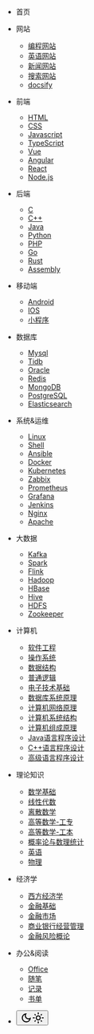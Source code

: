 <!-- markdownlint-disable no-empty-links -->
<!-- markdownlint-disable-next-line first-line-heading -->
<!-- - s
- Menu <span>(Text)</span>
  - [Alfa](#)
  - [Bravo](#)
  - [Charlie](#)
- [Link](http://google.com)
- [Menu (Link)](http://google.com)
  - [![alt text](https://icongr.am/simple/facebook.svg?colored&size=16)Facebook](http://facebook.com)
  - [![alt](https://icongr.am/simple/github.svg?colored&size=16)Github](http://github.com)
  - [![alt](https://icongr.am/simple/instagram.svg?colored&size=16)Instagram](http://instagram.com)
  - [![alt](https://icongr.am/simple/linkedin.svg?colored&size=16)Linkedin](http://linkedin.com)
  - [![alt](https://icongr.am/simple/pinterest.svg?colored&size=16)Pinterest](http://pinterest.com)
  - [![alt](https://icongr.am/simple/tumblr.svg?colored&size=16)Tumblr](http://tumblr.com)
  - [![alt](https://icongr.am/simple/twitter.svg?colored&size=16)Twitter](http://twitter.com)
  - [![alt](https://icongr.am/simple/youtube.svg?colored&size=16)YouTube](http://youtube.com)
- Menu <span>(Text)</span>
  - [Alfa](#)
  - [Bravo](#)
  - [Charlie](#)
  - [Delta](#)
  - [Echo](#)
  - [Foxtrot](#)
  - [Golf](#)
  - [Hotel](#)
  - [India](#)
  - [Juliett](#)
  - [Kilo](#)
  - [Lima](#)
  - [Mike](#)
  - [November](#)
  - [Oscar](#)
  - [Papa](#)
  - [Quebec](#)
  - [Romeo](#)
  - [Sierra](#)
  - [Tango](#)
  - [Uniform](#)
  - [Victor](#)
  - [Whiskey](#)
  - [X-ray](#)
  - [Yankee](#)
  - [Zulu](#)
- Themes
  - <a href="#" data-link-href="theme-defaults.css">Defaults</a>
  - <a href="#" data-link-href="theme-simple.css">Simple</a>
  - <a href="#" data-link-href="theme-simple-dark.css">Simple Dark</a>
  - <a href="#" data-link-href="https://cdn.jsdelivr.net/npm/docsify@4/lib/themes/vue.css">Vue</a>
  - <a href="#" data-link-href="https://cdn.jsdelivr.net/npm/docsify@4/lib/themes/buble.css">Buble</a>
  - <a href="#" data-link-href="https://cdn.jsdelivr.net/npm/docsify@4/lib/themes/dark.css">Dark</a>
  - <a href="#" data-link-href="https://cdn.jsdelivr.net/npm/docsify@4/lib/themes/pure.css">Pure</a>  
  - s -->
- 首页
- 网站
  - [编程网站](s1.md)
  - [英语网站](s2.md)
  - [新闻网站](s3.md)
  - [搜索网站](gif.md)
  - [docsify](seq.md)
- 前端
  - [HTML](pages/Frontend/Html/Index.md)
  - [CSS](pages/Frontend/Css/Index.md)
  - [Javascript](pages/Frontend/Javascript/Index.md)
  - [TypeScript](pages/Frontend/TypeScript/Index.md)
  - [Vue](pages/Frontend/Vue/Index.md)
  - [Angular](pages/Frontend/Angular/Index.md)
  - [React](pages/Frontend/React/Index.md)
  - [Node.js](pages/Frontend/NodeJs/Index.md)
- 后端
  - [C](pages/Backend/C/Index.md)
  - [C++](pages/Backend/C++/Index.md)
  - [Java](pages/Backend/Java/Index.md)
  - [Python](pages/Backend/Python/Index.md)
  - [PHP](pages/Backend/PHP/Index.md)
  - [Go](pages/Backend/Go/Index.md)
  - [Rust](pages/Backend/Rust/Index.md)
  - [Assembly](pages/Backend/Assembly/Index.md)
- 移动端
  - [Android](pages/Mobile/Android/Index.md)
  - [IOS](pages/Mobile/IOS/Index.md)
  - [小程序](pages/Mobile/小程序/Index.md)
- 数据库
  - [Mysql](pages/Database/Mysql/Index.md)
  - [Tidb](pages/Database/Tidb/Index.md)
  - [Oracle](pages/Database/Oracle/Index.md)
  - [Redis](pages/Database/Redis/Index.md)
  - [MongoDB](pages/Database/MongoDB/Index.md)
  - [PostgreSQL](pages/Database/PostgreSQL/Index.md)
  - [Elasticsearch](pages/Database/Elasticsearch/Index.md)
- 系统&运维
  - [Linux](pages/Ops/Linux/Index.md)
  - [Shell](pages/Ops/Shell/Index.md)
  - [Ansible](pages/Ops/Ansible/Index.md)
  - [Docker](pages/Ops/Docker/Index.md)
  - [Kubernetes](pages/Ops/Kubernetes/Index.md)
  - [Zabbix](pages/Ops/Zabbix/Index.md)
  - [Prometheus](pages/Ops/Prometheus/Index.md)
  - [Grafana](pages/Ops/Grafana/Index.md)
  - [Jenkins](pages/Ops/Jenkins/Index.md)
  - [Nginx](pages/Ops/Nginx/Index.md)
  - [Apache](pages/Ops/Apache/Index.md)
- 大数据
  - [Kafka](pages/Bigdata/Kafka/Index.md)
  - [Spark](pages/Bigdata/Spark/Index.md)
  - [Flink](pages/Bigdata/Flink/Index.md)
  - [Hadoop](pages/Bigdata/Hadoop/Index.md)
  - [HBase](pages/Bigdata/HBase/Index.md)
  - [Hive](pages/Bigdata/Hive/Index.md)
  - [HDFS](pages/Bigdata/HDFS/Index.md)
  - [Zookeeper](pages/Bigdata/Zookeeper/Index.md)
- 计算机
  - [软件工程](pages/Computer/软件工程/Index.md)
  - [操作系统](pages/Computer/操作系统/Index.md)
  - [数据结构](pages/Computer/数据结构/Index.md)
  - [普通逻辑](pages/Computer/普通逻辑/Index.md)
  - [电子技术基础](pages/Computer/电子技术基础/Index.md)
  - [数据库系统原理](pages/Computer/数据库系统原理/Index.md)
  - [计算机网络原理](pages/Computer/计算机网络原理/Index.md)
  - [计算机系统结构](pages/Computer/计算机系统结构/Index.md)
  - [计算机组成原理](pages/Computer/计算机组成原理/Index.md)
  - [Java语言程序设计](pages/Computer/Java语言程序设计/Index.md)
  - [C++语言程序设计](pages/Computer/C++语言程序设计/Index.md)
  - [高级语言程序设计](pages/Computer/高级语言程序设计/Index.md)
- 理论知识
  - [数学基础](pages/Math/数学基础/代数.md)
  - [线性代数](pages/Math/线性代数/Index.md)
  - [离散数学](pages/Math/离散数学/Index.md)
  - [高等数学-工专](pages/Math/高等数学-工专/Index.md)
  - [高等数学-工本](pages/Math/高等数学-工本/Index.md)
  - [概率论与数理统计](pages/Math/概率论与数理统计/Index.md)
  - [英语](pages/English/Pronunciation/Index.md)
  - [物理](pages/English/Vocabulary/Index.md)
- 经济学
  - [西方经济学](pages/Economics/西方经济学/Index.md)
  - [金融基础](pages/Economics/金融基础/Index.md)
  - [金融市场](pages/Economics/金融市场/Index.md)
  - [商业银行经营管理](pages/Economics/商业银行经营管理/Index.md)
  - [金融风险概论](pages/Economics/金融风险概论/Index.md)
- 办公&阅读
  - [Office](pages/Office/Excel/Index.md)
  - [随笔](pages/Read/Personal/Index.md)
  - [记录](pages/Read/Recods/Index.md)
  - [书单](pages/Read/Books/Index.md)

  <!-- - <span data-theme="light"  class="switch" id="switch-1">白天</span> -->
  <!-- - <span data-theme="dark"  class="switch" id="switch-2">黑夜</span> -->

- <button type="button" class="btn" id="btn"  ><svg viewBox="0 0 24 24" width="24" class="visible" height="24" id="darkIcon"><path fill="currentColor" d="M9.37,5.51C9.19,6.15,9.1,6.82,9.1,7.5c0,4.08,3.32,7.4,7.4,7.4c0.68,0,1.35-0.09,1.99-0.27C17.45,17.19,14.93,19,12,19 c-3.86,0-7-3.14-7-7C5,9.07,6.81,6.55,9.37,5.51z M12,3c-4.97,0-9,4.03-9,9s4.03,9,9,9s9-4.03,9-9c0-0.46-0.04-0.92-0.1-1.36 c-0.98,1.37-2.58,2.26-4.4,2.26c-2.98,0-5.4-2.42-5.4-5.4c0-1.81,0.89-3.42,2.26-4.4C12.92,3.04,12.46,3,12,3L12,3z"></path></svg><svg  viewBox="0 0 24 24" width="24" height="24"  id="lightIcon"><path fill="currentColor" d="M12,9c1.65,0,3,1.35,3,3s-1.35,3-3,3s-3-1.35-3-3S10.35,9,12,9 M12,7c-2.76,0-5,2.24-5,5s2.24,5,5,5s5-2.24,5-5 S14.76,7,12,7L12,7z M2,13l2,0c0.55,0,1-0.45,1-1s-0.45-1-1-1l-2,0c-0.55,0-1,0.45-1,1S1.45,13,2,13z M20,13l2,0c0.55,0,1-0.45,1-1 s-0.45-1-1-1l-2,0c-0.55,0-1,0.45-1,1S19.45,13,20,13z M11,2v2c0,0.55,0.45,1,1,1s1-0.45,1-1V2c0-0.55-0.45-1-1-1S11,1.45,11,2z M11,20v2c0,0.55,0.45,1,1,1s1-0.45,1-1v-2c0-0.55-0.45-1-1-1C11.45,19,11,19.45,11,20z M5.99,4.58c-0.39-0.39-1.03-0.39-1.41,0 c-0.39,0.39-0.39,1.03,0,1.41l1.06,1.06c0.39,0.39,1.03,0.39,1.41,0s0.39-1.03,0-1.41L5.99,4.58z M18.36,16.95 c-0.39-0.39-1.03-0.39-1.41,0c-0.39,0.39-0.39,1.03,0,1.41l1.06,1.06c0.39,0.39,1.03,0.39,1.41,0c0.39-0.39,0.39-1.03,0-1.41 L18.36,16.95z M19.42,5.99c0.39-0.39,0.39-1.03,0-1.41c-0.39-0.39-1.03-0.39-1.41,0l-1.06,1.06c-0.39,0.39-0.39,1.03,0,1.41 s1.03,0.39,1.41,0L19.42,5.99z M7.05,18.36c0.39-0.39,0.39-1.03,0-1.41c-0.39-0.39-1.03-0.39-1.41,0l-1.06,1.06 c-0.39,0.39-0.39,1.03,0,1.41s1.03,0.39,1.41,0L7.05,18.36z"></path></svg></button>



